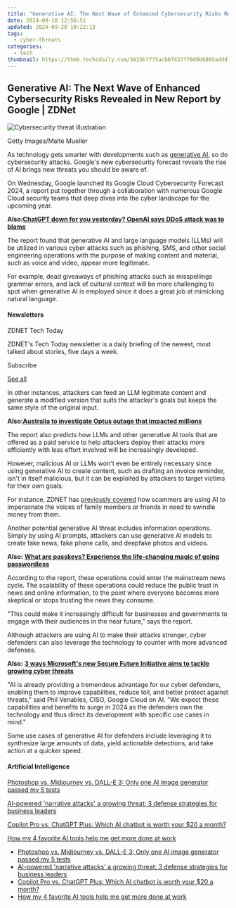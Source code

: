 ```yaml
---
title: "Generative AI: The Next Wave of Enhanced Cybersecurity Risks Revealed in New Report by Google | ZDNet"
date: 2024-09-18 12:56:51
updated: 2024-09-20 10:22:13
tags:
  - cyber-threats
categories:
  - tech
thumbnail: https://thmb.techidaily.com/5835b7f75acb6f437f70d9b6865adddf58cf9307d1c89bac2789b98350d1bacd.jpg
---
```


## Generative AI: The Next Wave of Enhanced Cybersecurity Risks Revealed in New Report by Google | ZDNet

![Cybersecurity threat illustration](https://www.zdnet.com/a/img/resize/a1f9a29cb9f9a450d589681b2a4c875351c727a3/2023/11/09/c9e782e1-e378-49df-a601-6cac15172a2a/gettyimages-1572904238.jpg?auto=webp&precrop=2070,1163,x0,y226&width=1280)

Getty Images/Malte Mueller

As technology gets smarter with developments such as [generative AI](https://www.zdnet.com/article/what-is-generative-ai-and-why-is-it-so-popular-heres-everything-you-need-to-know/), so do cybersecurity attacks. Google's new cybersecurity forecast reveals the rise of AI brings new threats you should be aware of. 

On Wednesday, Google launched its Google Cloud Cybersecurity Forecast 2024, a report put together through a collaboration with numerous Google Cloud security teams that deep dives into the cyber landscape for the upcoming year. 

**Also:**[**ChatGPT down for you yesterday? OpenAI says DDoS attack was to blame**](https://www.zdnet.com/article/chatgpt-down-openai-suggests-ddos-attack-is-to-blame/)

The report found that generative AI and large language models (LLMs) will be utilized in various cyber attacks such as phishing, SMS, and other social engineering operations with the purpose of making content and material, such as voice and video, appear more legitimate. 

For example, dead giveaways of phishing attacks such as misspellings grammar errors, and lack of cultural context will be more challenging to spot when generative AI is employed since it does a great job at mimicking natural language. 

#### Newsletters

ZDNET Tech Today

ZDNET's Tech Today newsletter is a daily briefing of the newest, most talked about stories, five days a week.

 Subscribe

[See all](https://www.zdnet.com/newsletters/)

In other instances, attackers can feed an LLM legitimate content and generate a modified version that suits the attacker's goals but keeps the same style of the original input. 

**Also:**[**Australia to investigate Optus outage that impacted millions**](https://www.zdnet.com/article/australia-to-investigate-optus-outage-that-impacted-millions/)

The report also predicts how LLMs and other generative AI tools that are offered as a paid service to help attackers deploy their attacks more efficiently with less effort involved will be increasingly developed. 

However, malicious AI or LLMs won't even be entirely necessary since using generative AI to create content, such as drafting an invoice reminder, isn't in itself malicious, but it can be exploited by attackers to target victims for their own goals. 

For instance, ZDNET has [previously covered](https://www.zdnet.com/article/scammers-are-using-ai-to-impersonate-your-loved-ones-heres-what-to-watch-for/) how scammers are using AI to impersonate the voices of family members or friends in need to swindle money from them. 

Another potential generative AI threat includes information operations. Simply by using AI prompts, attackers can use generative AI models to create fake news, fake phone calls, and deepfake photos and videos. 

**Also:** [**What are passkeys? Experience the life-changing magic of going passwordless**](https://www.zdnet.com/article/passkeys-what-are-they-and-how-to-get-started/)

According to the report, these operations could enter the mainstream news cycle. The scalability of these operations could reduce the public trust in news and online information, to the point where everyone becomes more skeptical or stops trusting the news they consume. 

"This could make it increasingly difficult for businesses and governments to engage with their audiences in the near future," says the report. 

Although attackers are using AI to make their attacks stronger, cyber defenders can also leverage the technology to counter with more advanced defenses. 

**Also:** [**3 ways Microsoft's new Secure Future Initiative aims to tackle growing cyber threats**](https://www.zdnet.com/article/3-ways-microsofts-new-secure-future-initiative-aims-to-tackle-growing-cyber-threats/)

"AI is already providing a tremendous advantage for our cyber defenders, enabling them to improve capabilities, reduce toil, and better protect against threats," said Phil Venables, CISO, Google Cloud on AI. "We expect these capabilities and benefits to surge in 2024 as the defenders own the technology and thus direct its development with specific use cases in mind."

Some use cases of generative AI for defenders include leveraging it to synthesize large amounts of data, yield actionable detections, and take action at a quicker speed. 

#### Artificial Intelligence

[Photoshop vs. Midjourney vs. DALL-E 3: Only one AI image generator passed my 5 tests](https://www.zdnet.com/article/is-photoshops-new-text-to-image-as-good-as-midjourney-and-dall-e-we-test-it-and-see/ "Photoshop vs. Midjourney vs. DALL-E 3: Only one AI image generator passed my 5 tests")

[AI-powered 'narrative attacks' a growing threat: 3 defense strategies for business leaders](https://www.zdnet.com/article/ai-powered-narrative-attacks-a-growing-threat-3-defense-strategies-for-business-leaders/ "AI-powered 'narrative attacks' a growing threat: 3 defense strategies for business leaders")

[Copilot Pro vs. ChatGPT Plus: Which AI chatbot is worth your $20 a month?](https://www.zdnet.com/article/copilot-pro-vs-chatgpt-plus-which-is-ai-chatbot-is-worth-your-20-a-month/ "Copilot Pro vs. ChatGPT Plus: Which AI chatbot is worth your $20 a month?")

[How my 4 favorite AI tools help me get more done at work](https://www.zdnet.com/article/how-my-4-favorite-ai-tools-help-me-get-more-done-at-work/ "How my 4 favorite AI tools help me get more done at work")

* [Photoshop vs. Midjourney vs. DALL-E 3: Only one AI image generator passed my 5 tests](https://www.zdnet.com/article/is-photoshops-new-text-to-image-as-good-as-midjourney-and-dall-e-we-test-it-and-see/ "Photoshop vs. Midjourney vs. DALL-E 3: Only one AI image generator passed my 5 tests")
* [AI-powered 'narrative attacks' a growing threat: 3 defense strategies for business leaders](https://www.zdnet.com/article/ai-powered-narrative-attacks-a-growing-threat-3-defense-strategies-for-business-leaders/ "AI-powered 'narrative attacks' a growing threat: 3 defense strategies for business leaders")
* [Copilot Pro vs. ChatGPT Plus: Which AI chatbot is worth your $20 a month?](https://www.zdnet.com/article/copilot-pro-vs-chatgpt-plus-which-is-ai-chatbot-is-worth-your-20-a-month/ "Copilot Pro vs. ChatGPT Plus: Which AI chatbot is worth your $20 a month?")
* [How my 4 favorite AI tools help me get more done at work](https://www.zdnet.com/article/how-my-4-favorite-ai-tools-help-me-get-more-done-at-work/ "How my 4 favorite AI tools help me get more done at work")

<ins class="adsbygoogle"
     style="display:block"
     data-ad-format="autorelaxed"
     data-ad-client="ca-pub-7571918770474297"
     data-ad-slot="1223367746"></ins>



<ins class="adsbygoogle"
     style="display:block"
     data-ad-client="ca-pub-7571918770474297"
     data-ad-slot="8358498916"
     data-ad-format="auto"
     data-full-width-responsive="true"></ins>

